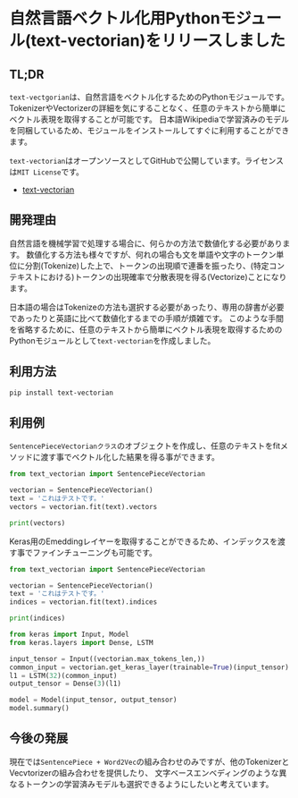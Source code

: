 # 自然言語ベクトル化用Pythonモジュール(text-vectorian)をリリースしました

## TL;DR

`text-vectgorian`は、自然言語をベクトル化するためのPythonモジュールです。
TokenizerやVectorizerの詳細を気にすることなく、任意のテキストから簡単にベクトル表現を取得することが可能です。
日本語Wikipediaで学習済みのモデルを同梱しているため、モジュールをインストールしてすぐに利用することができます。

`text-vectorian`はオープンソースとしてGitHubで公開しています。ライセンスは`MIT License`です。

* [text-vectorian](https://github.com/lhideki/text-vectorian)

## 開発理由

自然言語を機械学習で処理する場合に、何らかの方法で数値化する必要があります。
数値化する方法も様々ですが、何れの場合も文を単語や文字のトークン単位に分割(Tokenize)した上で、トークンの出現順で連番を振ったり、(特定コンテキストにおける)トークンの出現確率で分散表現を得る(Vectorize)ことになります。

日本語の場合はTokenizeの方法も選択する必要があったり、専用の辞書が必要であったりと英語に比べて数値化するまでの手順が煩雑です。
このような手間を省略するために、任意のテキストから簡単にベクトル表現を取得するためのPythonモジュールとして`text-vectorian`を作成しました。

## 利用方法

```bash
pip install text-vectorian
```

## 利用例

`SentencePieceVectorianクラス`のオブジェクトを作成し、任意のテキストをfitメソッドに渡す事でベクトル化した結果を得る事ができます。

```python
from text_vectorian import SentencePieceVectorian

vectorian = SentencePieceVectorian()
text = 'これはテストです。'
vectors = vectorian.fit(text).vectors

print(vectors)
```

Keras用のEmeddingレイヤーを取得することができるため、インデックスを渡す事でファインチューニングも可能です。

```python
from text_vectorian import SentencePieceVectorian

vectorian = SentencePieceVectorian()
text = 'これはテストです。'
indices = vectorian.fit(text).indices

print(indices)

from keras import Input, Model
from keras.layers import Dense, LSTM

input_tensor = Input((vectorian.max_tokens_len,))
common_input = vectorian.get_keras_layer(trainable=True)(input_tensor)
l1 = LSTM(32)(common_input)
output_tensor = Dense(3)(l1)

model = Model(input_tensor, output_tensor)
model.summary()
```

## 今後の発展

現在では`SentencePiece + Word2Vec`の組み合わせのみですが、他のTokenizerとVecvtorizerの組み合わせを提供したり、
文字ベースエンベディングのような異なるトークンの学習済みモデルも選択できるようにしたいと考えています。